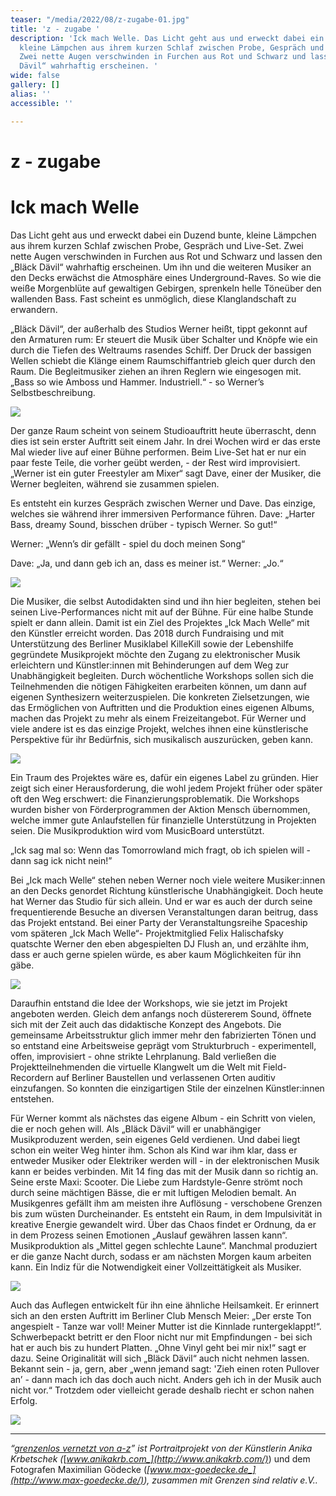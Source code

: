 ```yaml
---
teaser: "/media/2022/08/z-zugabe-01.jpg"
title: 'z - zugabe '
description: 'Ick mach Welle. Das Licht geht aus und erweckt dabei ein Duzend bunte,
  kleine Lämpchen aus ihrem kurzen Schlaf zwischen Probe, Gespräch und Live-Set.
  Zwei nette Augen verschwinden in Furchen aus Rot und Schwarz und lassen den „Bläck
  Dävil“ wahrhaftig erscheinen. '
wide: false
gallery: []
alias: ''
accessible: ''

---
```

# z - zugabe

# Ick mach Welle

Das Licht geht aus und erweckt dabei ein Duzend bunte, kleine Lämpchen aus ihrem kurzen Schlaf zwischen Probe, Gespräch und Live-Set. Zwei nette Augen verschwinden in Furchen aus Rot und Schwarz und lassen den „Bläck Dävil“ wahrhaftig erscheinen. Um ihn und die weiteren Musiker an den Decks erwächst die Atmosphäre eines Underground-Raves. So wie die weiße Morgenblüte auf gewaltigen Gebirgen, sprenkeln helle Töneüber den wallenden Bass. Fast scheint es unmöglich, diese Klanglandschaft zu erwandern.

„Bläck Dävil“, der außerhalb des Studios Werner heißt, tippt gekonnt auf den Armaturen rum: Er steuert die Musik über Schalter und Knöpfe wie ein durch die Tiefen des Weltraums rasendes Schiff. Der Druck der bassigen Wellen schiebt die Klänge einem Raumschiffantrieb gleich quer durch den Raum. Die Begleitmusiker ziehen an ihren Reglern wie eingesogen mit. „Bass so wie Amboss und Hammer. Industriell.“ - so Werner’s Selbstbeschreibung.

![](/media/2022/08/01-gsr-ick-mach-welle-maximilian-goedecke-photography-berlin-anika-krbetschek-01.jpg)

Der ganze Raum scheint von seinem Studioauftritt heute überrascht, denn dies ist sein erster Auftritt seit einem Jahr. In drei Wochen wird er das erste Mal wieder live auf einer Bühne performen. Beim Live-Set hat er nur ein paar feste Teile, die vorher geübt werden, - der Rest wird improvisiert. „Werner ist ein guter Freestyler am Mixer“ sagt Dave, einer der Musiker, die Werner begleiten, während sie zusammen spielen.

Es entsteht ein kurzes Gespräch zwischen Werner und Dave. Das einzige, welches sie während ihrer immersiven Performance führen. Dave: „Harter Bass, dreamy Sound, bisschen drüber - typisch Werner. So gut!“

Werner: „Wenn’s dir gefällt - spiel du doch meinen Song“

Dave: „Ja, und dann geb ich an, dass es meiner ist.“ Werner: „Jo.“

![](/media/2022/08/02-gsr-ick-mach-welle-maximilian-goedecke-photography-berlin-anika-krbetschek-02.jpg)

Die Musiker, die selbst Autodidakten sind und ihn hier begleiten, stehen bei seinen Live-Performances nicht mit auf der Bühne. Für eine halbe Stunde spielt er dann allein. Damit ist ein Ziel des Projektes „Ick Mach Welle“ mit den Künstler erreicht worden. Das 2018 durch Fundraising und mit Unterstützung des Berliner Musiklabel KilleKill sowie der Lebenshilfe gegründete Musikprojekt möchte den Zugang zu elektronischer Musik erleichtern und Künstler:innen mit Behinderungen auf dem Weg zur Unabhängigkeit begleiten. Durch wöchentliche Workshops sollen sich die Teilnehmenden die nötigen Fähigkeiten erarbeiten können, um dann auf eigenen Synthesizern weiterzuspielen. Die konkreten Zielsetzungen, wie das Ermöglichen von Auftritten und die Produktion eines eigenen Albums, machen das Projekt zu mehr als einem Freizeitangebot. Für Werner und viele andere ist es das einzige Projekt, welches ihnen eine künstlerische Perspektive für ihr Bedürfnis, sich musikalisch auszurücken, geben kann.

![](/media/2022/08/03-gsr-ick-mach-welle-maximilian-goedecke-photography-berlin-anika-krbetschek-04.jpg)

Ein Traum des Projektes wäre es, dafür ein eigenes Label zu gründen. Hier zeigt sich einer Herausforderung, die wohl jedem Projekt früher oder später oft den Weg erschwert: die Finanzierungsproblematik. Die Workshops wurden bisher von Förderprogrammen der Aktion Mensch übernommen, welche immer gute Anlaufstellen für finanzielle Unterstützung in Projekten seien. Die Musikproduktion wird vom MusicBoard unterstützt.

„Ick sag mal so: Wenn das Tomorrowland mich fragt, ob ich spielen will - dann sag ick nicht nein!”

Bei „Ick mach Welle“ stehen neben Werner noch viele weitere Musiker:innen an den Decks genordet Richtung künstlerische Unabhängigkeit. Doch heute hat Werner das Studio für sich allein. Und er war es auch der durch seine frequentierende Besuche an diversen Veranstaltungen daran beitrug, dass das Projekt entstand. Bei einer Party der Veranstaltungsreihe Spaceship vom späteren „Ick Mach Welle“- Projektmitglied Felix Halischafsky quatschte Werner den eben abgespielten DJ Flush an, und erzählte ihm, dass er auch gerne spielen würde, es aber kaum Möglichkeiten für ihn gäbe.

![](/media/2022/08/04-gsr-ick-mach-welle-maximilian-goedecke-photography-berlin-anika-krbetschek-05.jpg)

Daraufhin entstand die Idee der Workshops, wie sie jetzt im Projekt angeboten werden. Gleich dem anfangs noch düstererem Sound, öffnete sich mit der Zeit auch das didaktische Konzept des Angebots. Die gemeinsame Arbeitsstruktur glich immer mehr den fabrizierten Tönen und so entstand eine Arbeitsweise geprägt vom Strukturbruch - experimentell, offen, improvisiert - ohne strikte Lehrplanung. Bald verließen die Projektteilnehmenden die virtuelle Klangwelt um die Welt mit Field-Recordern auf Berliner Baustellen und verlassenen Orten auditiv einzufangen. So konnten die einzigartigen Stile der einzelnen Künstler:innen entstehen.

Für Werner kommt als nächstes das eigene Album - ein Schritt von vielen, die er noch gehen will. Als „Bläck Dävil“ will er unabhängiger Musikproduzent werden, sein eigenes Geld verdienen. Und dabei liegt schon ein weiter Weg hinter ihm. Schon als Kind war ihm klar, dass er entweder Musiker oder Elektriker werden will - in der elektronischen Musik kann er beides verbinden. Mit 14 fing das mit der Musik dann so richtig an. Seine erste Maxi: Scooter. Die Liebe zum Hardstyle-Genre strömt noch durch seine mächtigen Bässe, die er mit luftigen Melodien bemalt. An Musikgenres gefällt ihm am meisten ihre Auflösung - verschobene Grenzen bis zum wüsten Durcheinander. Es entsteht ein Raum, in dem Impulsivität in kreative Energie gewandelt wird. Über das Chaos findet er Ordnung, da er in dem Prozess seinen Emotionen „Auslauf gewähren lassen kann“. Musikproduktion als „Mittel gegen schlechte Laune“. Manchmal produziert er die ganze Nacht durch, sodass er am nächsten Morgen kaum arbeiten kann. Ein Indiz für die Notwendigkeit einer Vollzeittätigkeit als Musiker.

![](/media/2022/08/05-gsr-ick-mach-welle-maximilian-goedecke-photography-berlin-anika-krbetschek-03.jpg)

Auch das Auflegen entwickelt für ihn eine ähnliche Heilsamkeit. Er erinnert sich an den ersten Auftritt im Berliner Club Mensch Meier: „Der erste Ton angespielt - Tanze war voll! Meiner Mutter ist die Kinnlade runtergeklappt!“. Schwerbepackt betritt er den Floor nicht nur mit Empfindungen - bei sich hat er auch bis zu hundert Platten. „Ohne Vinyl geht bei mir nix!“ sagt er dazu. Seine Originalität will sich „Bläck Dävil“ auch nicht nehmen lassen. Bekannt sein - ja, gern, aber „wenn jemand sagt: 'Zieh einen roten Pullover an’ - dann mach ich das doch auch nicht. Anders geh ich in der Musik auch nicht vor.“ Trotzdem oder vielleicht gerade deshalb riecht er schon nahen Erfolg.

![](/media/2022/08/06-gsr-ick-mach-welle-maximilian-goedecke-photography-berlin-anika-krbetschek-06.jpg)

***

_“_[_grenzenlos vernetzt von a-z_](https://www.grenzensindrelativ.de/aktivitaeten/gsr-medienportal/grenzenlos-vernetzt/grenzenlos-vernetzt)_” ist Portraitprojekt von der Künstlerin Anika Krbetschek (_[_www.anikakrb.com_](http://www.anikakrb.com/)_) und dem Fotografen Maximilian Gödecke (_[_www.max-goedecke.de_](http://www.max-goedecke.de/)_), zusammen mit Grenzen sind relativ e.V.._